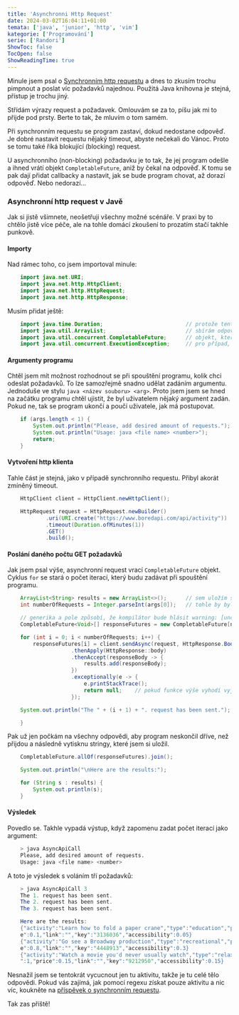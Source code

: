 ```yaml
---
title: 'Asynchronni Http Request'
date: 2024-03-02T16:04:11+01:00
temata: ['java', 'junior', 'http', 'vim']
kategorie: ['Programování']
serie: ['Randori']
ShowToc: false
TocOpen: false
ShowReadingTime: true
---
```


Minule jsem psal o [Synchronním http requestu](http-request-bez-fw) a dnes to zkusím 
trochu pimpnout a poslat víc požadavků najednou. Použitá Java knihovna je stejná, přístup je trochu jiný. 

Střídám výrazy request a požadavek. Omlouvám se za to, píšu jak mi 
to přijde pod prsty. Berte to tak, že mluvím o tom samém. 

Při synchronním requestu se program zastaví, dokud nedostane odpověď. Je dobré nastavit requestu 
nějaký timeout, abyste nečekali do Vánoc. Proto se tomu také říká blokující (blocking) request.

U asynchronního (non-blocking) požadavku je to tak, že jej program odešle a ihned vrátí objekt `CompletableFuture`, 
aniž by čekal na odpověď. K tomu se pak dají přidat callbacky a nastavit, jak se bude program chovat, až 
dorazí odpověď. Nebo nedorazí...

### Asynchronní http request v Javě

Jak si jistě všimnete, neošetřuji všechny možné scénáře. V praxi by to chtělo jistě více péče, ale na tohle 
domácí zkoušení to prozatím stačí takhle punkově.

#### Importy

Nad rámec toho, co jsem importoval minule:
```java
    import java.net.URI;
    import java.net.http.HttpClient;
    import java.net.http.HttpRequest;
    import java.net.http.HttpResponse;
```

Musím přidat ještě:
```java
    import java.time.Duration;                          // protože tentokrát nastavuji timeout
    import java.util.ArrayList;                         // sbírám odpovědi do listu
    import java.util.concurrent.CompletableFuture;      // objekt, který se vrací s async volání
    import java.util.concurrent.ExecutionException;     // pro případ, že něco neklapne
```

#### Argumenty programu

Chtěl jsem mít možnost rozhodnout se při spouštění programu, kolik chci odeslat požadavků. 
To lze samozřejmě snadno udělat zadáním argumentu. Jednoduše ve stylu `java <název souboru> <arg>`. 
Proto jsem jsem se hned na začátku programu chtěl ujistit, že byl uživatelem nějaký 
argument zadán. Pokud ne, tak se program ukončí a poučí uživatele, jak má postupovat.

```java
    if (args.length < 1) {
        System.out.println("Please, add desired amount of requests.");
        System.out.println("Usage: java <file name> <number>");
        return;
    }
```

#### Vytvoření http klienta

Tahle část je stejná, jako v případě synchronního requestu. Přibyl akorát zmíněný timeout.
```java
    HttpClient client = HttpClient.newHttpClient();

    HttpRequest request = HttpRequest.newBuilder()
            .uri(URI.create("https://www.boredapi.com/api/activity"))
            .timeout(Duration.ofMinutes(1))
            .GET()
            .build();
``` 

#### Poslání daného počtu GET požadavků

Jak jsem psal výše, asynchronní request vrací `CompletableFuture` objekt. 
Cyklus `for` se stará o počet iterací, který budu zadávat při spouštění programu.
```java
    ArrayList<String> results = new ArrayList<>();      // sem uložím stringy z response body
    int numberOfRequests = Integer.parseInt(args[0]);   // tohle by bylo lepší ošetřit, hrozí vyjímka 

    // generika a pole způsobí, že kompilátor bude hlásit warning: [unchecked] unchecked conversion
    CompletableFuture<Void>[] responseFutures = new CompletableFuture[numberOfRequests];

    for (int i = 0; i < numberOfRequests; i++) {
        responseFutures[i] = client.sendAsync(request, HttpResponse.BodyHandlers.ofString())
                    .thenApply(HttpResponse::body)
                    .thenAccept(responseBody -> {
                        results.add(responseBody);
                    })
                    .exceptionally(e -> {
                        e.printStackTrace();
                        return null;    // pokud funkce výše vyhodí vyjímku, zachytí se zde a CompletableFuture objekt nabyde hodnotu null
                    });

    System.out.println("The " + (i + 1) + ". request has been sent.");

    }
```

Pak už jen počkám na všechny odpovědi, aby program neskončil dříve, než přijdou a následně 
vytisknu stringy, které jsem si uložil.

```java
    CompletableFuture.allOf(responseFutures).join();

    System.out.println("\nHere are the results:");

    for (String s : results) {
        System.out.println(s);
    }
```
#### Výsledek

Povedlo se. Takhle vypadá výstup, když zapomenu zadat počet iterací jako argument:
```bash
    > java AsyncApiCall 
    Please, add desired amount of requests.
    Usage: java <file name> <number>
```

A toto je výsledek s voláním tří požadavků:
```java
    > java AsyncApiCall 3
    The 1. request has been sent.
    The 2. request has been sent.
    The 3. request has been sent.

    Here are the results:
    {"activity":"Learn how to fold a paper crane","type":"education","participants":1,"pric
    e":0.1,"link":"","key":"3136036","accessibility":0.05}
    {"activity":"Go see a Broadway production","type":"recreational","participants":4,"pric
    e":0.8,"link":"","key":"4448913","accessibility":0.3}
    {"activity":"Watch a movie you'd never usually watch","type":"relaxation","participants
    ":1,"price":0.15,"link":"","key":"9212950","accessibility":0.15}
```

Nesnažil jsem se tentokrát vycucnout jen tu aktivitu, takže je tu celé tělo odpovědi. 
Pokud vás zajímá, jak pomocí regexu získat pouze aktivitu a nic víc, koukněte na 
[příspěvek o synchronním requestu](./http-request-bez-fw).

Tak zas příště!
